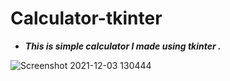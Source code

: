 # Calculator-tkinter
   - ***This is simple calculator I made using tkinter .***
   
![Screenshot 2021-12-03 130444](https://user-images.githubusercontent.com/82490587/144563984-47b38a9a-d745-4a57-a7a3-97121cc58f9b.png)
